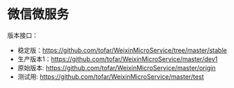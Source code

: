 # 微信微服务
版本接口：

+ 稳定版：https://github.com/tofar/WeixinMicroService/tree/master/stable
+ 生产版本1：https://github.com/tofar/WeixinMicroService/master/dev1
+ 原始版本: https://github.com/tofar/WeixinMicroService/master/origin
+ 测试用: https://github.com/tofar/WeixinMicroService/master/test


